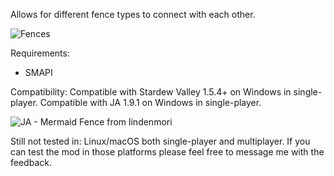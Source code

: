 Allows for different fence types to connect with each other.

![Fences](https://github.com/sergiomadd/StardewValleyMods/tree/main/ConnectedFences/docs/img/fences_big.PNG)

Requirements:
- SMAPI

Compatibility:
Compatible with Stardew Valley 1.5.4+ on Windows in single-player.
Compatible with JA 1.9.1 on Windows in single-player.

![JA - Mermaid Fence from lindenmori](https://github.com/sergiomadd/StardewValleyMods/tree/main/ConnectedFences/docs/img/fences_JA.PNG)

Still not tested in: Linux/macOS both single-player and multiplayer.
If you can test the mod in those platforms please feel free to message me with the feedback.

